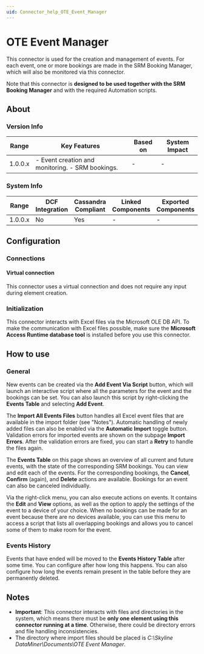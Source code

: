 ```yaml
---
uid: Connector_help_OTE_Event_Manager
---
```


# OTE Event Manager

This connector is used for the creation and management of events. For each event, one or more bookings are made in the SRM Booking Manager, which will also be monitored via this connector.

Note that this connector is **designed to be used together with the SRM Booking Manager** and with the required Automation scripts.

## About

### Version Info

| **Range** | **Key Features**                                  | **Based on** | **System Impact** |
|-----------|---------------------------------------------------|--------------|-------------------|
| 1.0.0.x   | \- Event creation and monitoring. - SRM bookings. | \-           | \-                |

### System Info

| Range     | DCF Integration     | Cassandra Compliant     | Linked Components     | Exported Components     |
|-----------|---------------------|-------------------------|-----------------------|-------------------------|
| 1.0.0.x   | No                  | Yes                     | \-                    | \-                      |

## Configuration

### Connections

#### Virtual connection

This connector uses a virtual connection and does not require any input during element creation.

### Initialization

This connector interacts with Excel files via the Microsoft OLE DB API. To make the communication with Excel files possible, make sure the **Microsoft Access Runtime database tool** is installed before you use this connector.

## How to use

### General

New events can be created via the **Add Event Via Script** button, which will launch an interactive script where all the parameters for the event and the bookings can be set. You can also launch this script by right-clicking the **Events Table** and selecting **Add Event**.

The **Import All Events Files** button handles all Excel event files that are available in the import folder (see "Notes"). Automatic handling of newly added files can also be enabled via the **Automatic Import** toggle button. Validation errors for imported events are shown on the subpage **Import Errors**. After the validation errors are fixed, you can start a **Retry** to handle the files again.

The **Events Table** on this page shows an overview of all current and future events, with the state of the corresponding SRM bookings. You can view and edit each of the events. For the corresponding bookings, the **Cancel**, **Confirm** (again), and **Delete** actions are available. Bookings for an event can also be canceled individually.

Via the right-click menu, you can also execute actions on events. It contains the **Edit** and **View** options, as well as the option to apply the settings of the event to a device of your choice. When no bookings can be made for an event because there are no devices available, you can use this menu to access a script that lists all overlapping bookings and allows you to cancel some of them to make room for the event.

### Events History

Events that have ended will be moved to the **Events History Table** after some time. You can configure after how long this happens. You can also configure how long the events remain present in the table before they are permanently deleted.

## Notes

- **Important**: This connector interacts with files and directories in the system, which means there must be **only one element using this connector running at a time**. Otherwise, there could be directory errors and file handling inconsistencies.
- The directory where import files should be placed is *C:\Skyline DataMiner\Documents\OTE Event Manager*.
